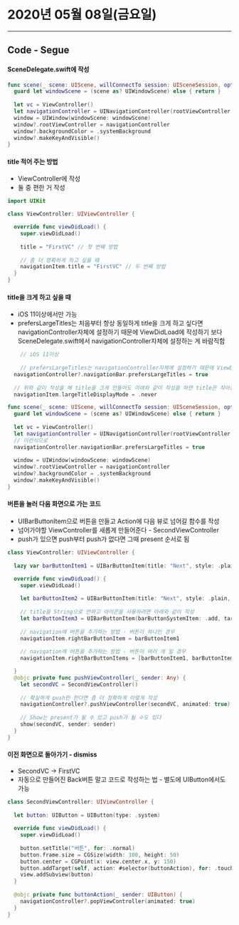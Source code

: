 # 2020년 05월 08일(금요일)

-----


## Code - Segue

#### SceneDelegate.swift에 작성

```swift
func scene(_ scene: UIScene, willConnectTo session: UISceneSession, options connectionOptions: UIScene.ConnectionOptions) {
  guard let windowScene = (scene as? UIWindowScene) else { return }
    
  let vc = ViewController()
  let navigationController = UINavigationController(rootViewController: vc)
  window = UIWindow(windowScene: windowScene)
  window?.rootViewController = navigationController
  window?.backgroundColor = .systemBackground
  window?.makeKeyAndVisible()
}
```

#### title 적어 주는 방법

* ViewController에 작성
* 둘 중 편한 거 작성

```swift
import UIKit

class ViewController: UIViewController {

  override func viewDidLoad() {
    super.viewDidLoad()
    
    title = "FirstVC" // 첫 번째 방법
    
    // 좀 더 명확하게 하고 싶을 때
    navigationItem.title = "FirstVC" // 두 번째 방법
  }
}
```

#### title을 크게 하고 싶을 때

* iOS 11이상에서만 가능
* prefersLargeTitles는 처음부터 항상 동일하게 title을 크게 하고 싶다면 navigationController자체에 설정하기 때문에 ViewDidLoad에 작성하기 보다 SceneDelegate.swift에서 navigationController자체에 설정하는 게 바람직함

```swift
	// iOS 11이상
	
	// prefersLargeTitles는 navigationController자체에 설정하기 때문에 ViewDidLoad에 작성하기 보다 SceneDelegate.swift에서 navigationController자체에 설정하는 게 바람직함
  navigationController?.navigationBar.prefersLargeTitles = true
  
  // 위와 같이 작성을 해 title을 크게 만들어도 아래와 같이 작성을 하면 title은 작아진다
  navigationItem.largeTitleDisplayMode = .never
```

```swift
func scene(_ scene: UIScene, willConnectTo session: UISceneSession, options connectionOptions: UIScene.ConnectionOptions) {
  guard let windowScene = (scene as? UIWindowScene) else { return }
    
  let vc = ViewController()
  let navigationController = UINavigationController(rootViewController: vc)
  // 이런식으로
  navigationController.navigationBar.prefersLargeTitles = true
    
  window = UIWindow(windowScene: windowScene)
  window?.rootViewController = navigationController
  window?.backgroundColor = .systemBackground
  window?.makeKeyAndVisible()
}
```

#### 버튼을 눌러 다음 화면으로 가는 코드

* UIBarButtonItem으로 버튼을 만들고 Action에 다음 뷰로 넘어갈 함수를 작성
* 넘어가야할 ViewController를 새롭게 만들어준다 - SecondViewController
* push가 있으면 push부터 push가 없다면 그때 present 순서로 됨

```swift
class ViewController: UIViewController {
  
  lazy var barButtonItem1 = UIBarButtonItem(title: "Next", style: .plain, target: self, action: #selector(pushViewController))

  override func viewDidLoad() {
    super.viewDidLoad()
    
    let barButtonItem2 = UIBarButtonItem(title: "Next", style: .plain, target: self, action: #selector(pushViewController))
    
    // title을 String으로 안하고 아이콘을 사용하려면 아래와 같이 작성
    let barButtonItem3 = UIBarButtonItem(barButtonSystemItem: .add, target: self, action: #selector(pushViewController))
    
    // navigation에 버튼을 추가하는 방법 - 버튼이 하나인 경우
    navigationItem.rightBarButtonItem = barButtonItem1
    
    // navigation에 버튼을 추가하는 방법 - 버튼이 여러 개 일 경우
    navigationItem.rightBarButtonItems = [barButtonItem1, barButtonItem2, barButtonItem3]

  }
  @objc private func pushViewController(_ sender: Any) {
    let secondVC = SecondViewController()
    
    // 확실하게 push만 한다면 좀 더 정확하게 이렇게 작성
    navigationController?.pushViewController(secondVC, animated: true)
    
    // Show는 present가 될 수 있고 push가 될 수도 있다
    show(secondVC, sender: sender)
  }
}
```

#### 이전 화면으로 돌아가기 - dismiss

* SecondVC -> FirstVC
* 자동으로 만들어진 Back버튼 말고 코드로 작성하는 법 - 별도에 UIButton에서도 가능

```swift
class SecondViewController: UIViewController {
  
  let button: UIButton = UIButton(type: .system)
  
  override func viewDidLoad() {
    super.viewDidLoad()
    
    button.setTitle("버튼", for: .normal)
    button.frame.size = CGSize(width: 100, height: 50)
    button.center = CGPoint(x: view.center.x, y: 150)
    button.addTarget(self, action: #selector(buttonAction), for: .touchUpInside)
    view.addSubview(button)
  }
  
  @objc private func buttonAction(_ sender: UIButton) {
    navigationController?.popViewController(animated: true)
  }
}
```